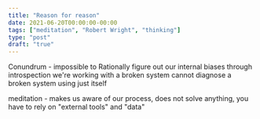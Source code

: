 ```yaml
---
title: "Reason for reason"
date: 2021-06-20T00:00:00-00:00
tags: ["meditation", "Robert Wright", "thinking"]
type: "post"
draft: "true"
---
```


Conundrum -
impossible to Rationally figure out our internal biases through introspection
we're working with a broken system
cannot diagnose a broken system using just itself

meditation -
makes us aware of our process,
does not solve anything,
you have to rely on "external tools" and "data"
